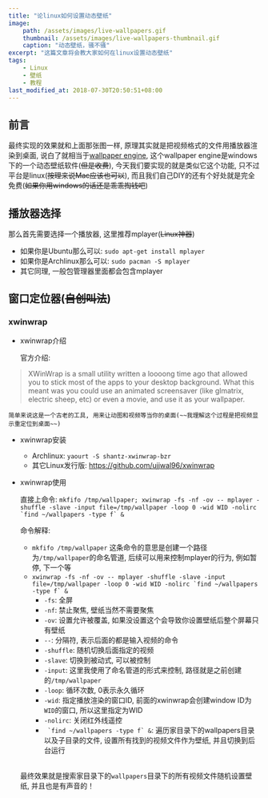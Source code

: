 ```yaml
---
title: "论linux如何设置动态壁纸"
image:
    path: /assets/images/live-wallpapers.gif
    thumbnail: /assets/images/live-wallpapers-thumbnail.gif
    caption: "动态壁纸，骚不骚"
excerpt: "这篇文章将会教大家如何在linux设置动态壁纸"
tags:
    - Linux
    - 壁纸
    - 教程
last_modified_at: 2018-07-30T20:50:51+08:00
---
```


## 前言
最终实现的效果就和上面那张图一样, 原理其实就是把视频格式的文件用播放器渲染到桌面, 说白了就相当于[wallpaper engine](https://store.steampowered.com/app/431960/Wallpaper_Engine/), 这个wallpaper engine是windows下的一个动态壁纸软件(~~但是收费~~), 今天我们要实现的就是类似它这个功能, 只不过平台是linux(~~按理来说Mac应该也可以~~), 而且我们自己DIY的还有个好处就是完全免费(~~如果你用windows的话还是乖乖掏钱吧~~)

## 播放器选择
那么首先需要选择一个播放器, 这里推荐mplayer(~~Linux神器~~)

* 如果你是Ubuntu那么可以: `sudo apt-get install mplayer`
* 如果你是Archlinux那么可以: `sudo pacman -S mplayer`
* 其它同理, 一般包管理器里面都会包含mplayer

## 窗口定位器(~~自创叫法~~)
### xwinwrap
* xwinwrap介绍

    官方介绍:
>XWinWrap is a small utility written a loooong time ago that allowed you to stick most of the apps to your desktop background. What this meant was you could use an animated screensaver (like glmatrix, electric sheep, etc) or even a movie, and use it as your wallpaper.

    简单来说这是一个古老的工具, 用来让动图和视频等当你的桌面(~~我理解这个过程是把视频显示重定位到桌面~~)

* xwinwrap安装
    * Archlinux: `yaourt -S shantz-xwinwrap-bzr`
    * 其它Linux发行版: https://github.com/ujjwal96/xwinwrap


* xwinwrap使用

    直接上命令: ``mkfifo /tmp/wallpaper; xwinwrap -fs -nf -ov -- mplayer -shuffle -slave -input file=/tmp/wallpaper -loop 0 -wid WID -nolirc `find ~/wallpapers -type f` &``

    命令解释:
    * `mkfifo /tmp/wallpaper`
        这条命令的意思是创建一个路径为`/tmp/wallpaper`的命名管道, 后续可以用来控制mplayer的行为, 例如暂停, 下一个等
    * ``xwinwrap -fs -nf -ov -- mplayer -shuffle -slave -input file=/tmp/wallpaper -loop 0 -wid WID -nolirc `find ~/wallpapers -type f` &``
        * `-fs`: 全屏
        * `-nf`: 禁止聚焦, 壁纸当然不需要聚焦
        * `-ov`: 设置允许被覆盖, 如果没设置这个会导致你设置壁纸后整个屏幕只有壁纸
        * `--`: 分隔符, 表示后面的都是输入视频的命令
        * `-shuffle`: 随机切换后面指定的视频
        * `-slave`: 切换到被动式, 可以被控制
        * `-input`: 这里我使用了命名管道的形式来控制, 路径就是之前创建的`/tmp/wallpaper`
        * `-loop`: 循环次数, 0表示永久循环
        * `-wid`: 指定播放渲染的窗口ID, 前面的xwinwrap会创建window ID为`WID`的窗口, 所以这里指定为WID
        * `-nolirc`: 关闭红外线遥控
        * `` `find ~/wallpapers -type f` &``: 遍历家目录下的wallpapers目录以及子目录的文件, 设置所有找到的视频文件作为壁纸, 并且切换到后台运行

    <br />最终效果就是搜索家目录下的`wallpapers`目录下的所有视频文件随机设置壁纸, 并且也是有声音的！








